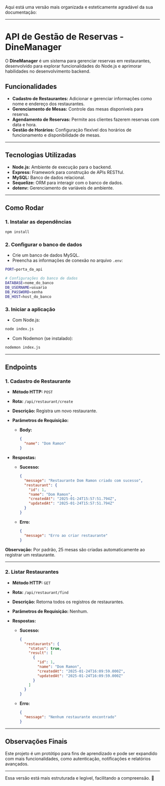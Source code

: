 Aqui está uma versão mais organizada e esteticamente agradável da sua documentação:

---

# **API de Gestão de Reservas - DineManager**

O **DineManager** é um sistema para gerenciar reservas em restaurantes, desenvolvido para explorar funcionalidades do Node.js e aprimorar habilidades no desenvolvimento backend. 

## **Funcionalidades**
- **Cadastro de Restaurantes:** Adicionar e gerenciar informações como nome e endereço dos restaurantes.
- **Gerenciamento de Mesas:** Controle das mesas disponíveis para reserva.
- **Agendamento de Reservas:** Permite aos clientes fazerem reservas com data e hora.
- **Gestão de Horários:** Configuração flexível dos horários de funcionamento e disponibilidade de mesas.

---

## **Tecnologias Utilizadas**
- **Node.js:** Ambiente de execução para o backend.
- **Express:** Framework para construção de APIs RESTful.
- **MySQL:** Banco de dados relacional.
- **Sequelize:** ORM para interagir com o banco de dados.
- **dotenv:** Gerenciamento de variáveis de ambiente.

---

## **Como Rodar**
### **1. Instalar as dependências**
```bash
npm install
```

### **2. Configurar o banco de dados**
- Crie um banco de dados MySQL.
- Preencha as informações de conexão no arquivo `.env`:

```bash
PORT=porta_da_api

# Configurações do banco de dados
DATABASE=nome_do_banco
DB_USERNAME=usuario
DB_PASSWORD=senha
DB_HOST=host_do_banco
```

### **3. Iniciar a aplicação**
- Com Node.js:
```bash
node index.js
```
- Com Nodemon (se instalado):
```bash
nodemon index.js
```

---

## **Endpoints**

### **1. Cadastro de Restaurante**
- **Método HTTP:** `POST`  
- **Rota:** `/api/restaurant/create`  
- **Descrição:** Registra um novo restaurante.  
- **Parâmetros de Requisição:**  
  - **Body:**  
    ```json
    {
      "name": "Dom Ramon"
    }
    ```

- **Respostas:**  
  - **Sucesso:**  
    ```json
    {
      "message": "Restaurante Dom Ramon criado com sucesso",
      "restaurant": {
        "id": 1,
        "name": "Dom Ramon",
        "createdAt": "2025-01-24T15:57:51.794Z",
        "updatedAt": "2025-01-24T15:57:51.794Z"
      }
    }
    ```
  - **Erro:**  
    ```json
    {
      "message": "Erro ao criar restaurante"
    }
    ```

**Observação:** Por padrão, 25 mesas são criadas automaticamente ao registrar um restaurante.

---

### **2. Listar Restaurantes**
- **Método HTTP:** `GET`  
- **Rota:** `/api/restaurant/find`  
- **Descrição:** Retorna todos os registros de restaurantes.  
- **Parâmetros de Requisição:** Nenhum.  

- **Respostas:**  
  - **Sucesso:**  
    ```json
    {
      "restaurants": {
        "status": true,
        "result": [
          {
            "id": 1,
            "name": "Dom Ramon",
            "createdAt": "2025-01-24T16:09:59.000Z",
            "updatedAt": "2025-01-24T16:09:59.000Z"
          }
        ]
      }
    }
    ```
  - **Erro:**  
    ```json
    {
      "message": "Nenhum restaurante encontrado"
    }
    ```

---

## **Observações Finais**
Este projeto é um protótipo para fins de aprendizado e pode ser expandido com mais funcionalidades, como autenticação, notificações e relatórios avançados.

--- 

Essa versão está mais estruturada e legível, facilitando a compreensão. 🚀